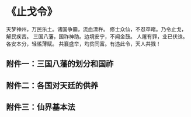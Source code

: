 # 《止戈令》

天梦神州，万民乐土。诸国争霸，流血漂杵。
修士众仙，不忍卒睹。乃令止戈，解民疾苦。
三国八藩，国祚神助。边境安宁，不闻金鼓。
人屠有罪，业已伏诛。各安本分，轻徭薄赋。
共襄盛举，均贫同富。有违此令，天人共戮！

## 附件一：三国八藩的划分和国祚

## 附件二：各国对天廷的供养

## 附件三：仙界基本法